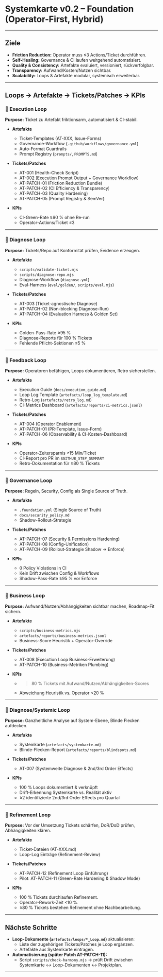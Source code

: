 # Systemkarte v0.2 – Foundation (Operator-First, Hybrid)

---

## Ziele

- **Friction Reduction:** Operator muss ≤3 Actions/Ticket durchführen.
- **Self-Healing:** Governance & CI laufen weitgehend automatisiert.
- **Quality & Consistency:** Artefakte evaluiert, versioniert, rückverfolgbar.
- **Transparency:** Aufwand/Kosten/Nutzen sichtbar.
- **Scalability:** Loops & Artefakte modular, systemisch erweiterbar.

---

## Loops → Artefakte → Tickets/Patches → KPIs

### 🔹 Execution Loop

**Purpose:** Ticket zu Artefakt friktionsarm, automatisiert & CI-stabil.

- **Artefakte**
  - Ticket-Templates (AT-XXX, Issue-Forms)
  - Governance-Workflow (`.github/workflows/governance.yml`)
  - Auto-Format Guardrails
  - Prompt Registry (`prompts/`, `PROMPTS.md`)

- **Tickets/Patches**
  - AT-001 (Health-Check Script)
  - AT-002 (Execution Prompt Output + Governance Workflow)
  - AT-PATCH-01 (Friction Reduction Bundle)
  - AT-PATCH-02 (CI Efficiency & Transparency)
  - AT-PATCH-03 (Quality Hardening)
  - AT-PATCH-05 (Prompt Registry & SemVer)

- **KPIs**
  - CI-Green-Rate ≥90 % ohne Re-run
  - Operator-Actions/Ticket ≤3

---

### 🔹 Diagnose Loop

**Purpose:** Tickets/Repo auf Konformität prüfen, Evidence erzeugen.

- **Artefakte**
  - `scripts/validate-ticket.mjs`
  - `scripts/diagnose-repo.mjs`
  - Diagnose-Workflow (`diagnose.yml`)
  - Eval-Harness (`eval/golden/`, `scripts/eval.mjs`)

- **Tickets/Patches**
  - AT-003 (Ticket-agnostische Diagnose)
  - AT-PATCH-02 (Non-blocking Diagnose-Run)
  - AT-PATCH-04 (Evaluation Harness & Golden Set)

- **KPIs**
  - Golden-Pass-Rate ≥95 %
  - Diagnose-Reports für 100 % Tickets
  - Fehlende Pflicht-Sektionen ≤5 %

---

### 🔹 Feedback Loop

**Purpose:** Operatoren befähigen, Loops dokumentieren, Retro sicherstellen.

- **Artefakte**
  - Execution Guide (`docs/execution_guide.md`)
  - Loop Log Template (`artefacts/loop_log_template.md`)
  - Retro-Log (`artefacts/retro_log.md`)
  - CI-Metrics Dashboard (`artefacts/reports/ci-metrics.jsonl`)

- **Tickets/Patches**
  - AT-004 (Operator Enablement)
  - AT-PATCH-01 (PR-Template, Issue-Form)
  - AT-PATCH-06 (Observability & CI-Kosten-Dashboard)

- **KPIs**
  - Operator-Zeitersparnis ≥15 Min/Ticket
  - CI-Report pro PR im `$GITHUB_STEP_SUMMARY`
  - Retro-Dokumentation für ≥80 % Tickets

---

### 🔹 Governance Loop

**Purpose:** Regeln, Security, Config als Single Source of Truth.

- **Artefakte**
  - `.foundation.yml` (Single Source of Truth)
  - `docs/security_policy.md`
  - Shadow-Rollout-Strategie

- **Tickets/Patches**
  - AT-PATCH-07 (Security & Permissions Hardening)
  - AT-PATCH-08 (Config-Unification)
  - AT-PATCH-09 (Rollout-Strategie Shadow → Enforce)

- **KPIs**
  - 0 Policy Violations in CI
  - Kein Drift zwischen Config & Workflows
  - Shadow-Pass-Rate ≥95 % vor Enforce

---

### 🔹 Business Loop

**Purpose:** Aufwand/Nutzen/Abhängigkeiten sichtbar machen, Roadmap-Fit sichern.

- **Artefakte**
  - `scripts/business-metrics.mjs`
  - `artefacts/reports/business-metrics.jsonl`
  - Business-Score Heuristik + Operator-Override

- **Tickets/Patches**
  - AT-008 (Execution Loop Business-Erweiterung)
  - AT-PATCH-10 (Business-Metriken Plumbing)

- **KPIs**
  - > 80 % Tickets mit Aufwand/Nutzen/Abhängigkeiten-Scores
  - Abweichung Heuristik vs. Operator <20 %

---

### 🔹 Diagnose/Systemic Loop

**Purpose:** Ganzheitliche Analyse auf System-Ebene, Blinde Flecken aufdecken.

- **Artefakte**
  - Systemkarte (`artefacts/systemkarte.md`)
  - Blinde-Flecken-Report (`artefacts/reports/blindspots.md`)

- **Tickets/Patches**
  - AT-007 (Systemweite Diagnose & 2nd/3rd Order Effects)

- **KPIs**
  - 100 % Loops dokumentiert & verknüpft
  - Drift-Erkennung Systemkarte vs. Realität aktiv
  - ≥2 identifizierte 2nd/3rd Order Effects pro Quartal

---

### 🔹 Refinement Loop

**Purpose:** Vor der Umsetzung Tickets schärfen, DoR/DoD prüfen, Abhängigkeiten klären.

- **Artefakte**
  - Ticket-Dateien (AT-XXX.md)
  - Loop-Log Einträge (Refinement-Review)

- **Tickets/Patches**
  - AT-PATCH-12 (Refinement Loop Einführung)
  - Pilot: AT-PATCH-11 (Green-Rate Hardening & Shadow Mode)

- **KPIs**
  - 100 % Tickets durchlaufen Refinement.
  - Operator-Rework-Zeit <10 %.
  - ≥80 % Tickets bestehen Refinement ohne Nachbearbeitung.

---

## Nächste Schritte

- **Loop-Dokumente (`artefacts/loops/*_Loop.md`)** aktualisieren:
  - Liste der zugehörigen Tickets/Patches je Loop ergänzen.
  - Artefakte aus Systemkarte eintragen.
- **Automatisierung (später Patch AT-PATCH-11):**
  - Script `scripts/check-harmony.mjs` → prüft Drift zwischen Systemkarte ↔ Loop-Dokumenten ↔ Projektplan.

---
